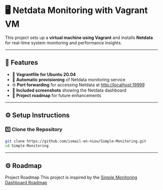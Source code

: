 # 🖥️ Netdata Monitoring with Vagrant VM

This project sets up a **virtual machine using Vagrant** and installs **Netdata** for real-time system monitoring and performance insights.

---

## 🚀 Features

- 🐧 **Vagrantfile for Ubuntu 20.04**
- 🔁 **Automatic provisioning** of Netdata monitoring service
- 🌐 **Port forwarding** for accessing Netdata at [http://localhost:19999](http://localhost:19999)
- 📸 **Included screenshots** showing the Netdata dashboard
- 🧭 **Project roadmap** for future enhancements

---

## ⚙️ Setup Instructions

### 1️⃣ Clone the Repository
```bash
git clone https://github.com/ismail-en-niou/Simple-Monitoring.git
cd Simple-Monitoring
```
---

## ⚙️ Roadmap
Project Roadmap
This project is inspired by the [Simple Monitoring Dashboard Roadmap](https://roadmap.sh/projects/simple-monitoring-dashboard)
